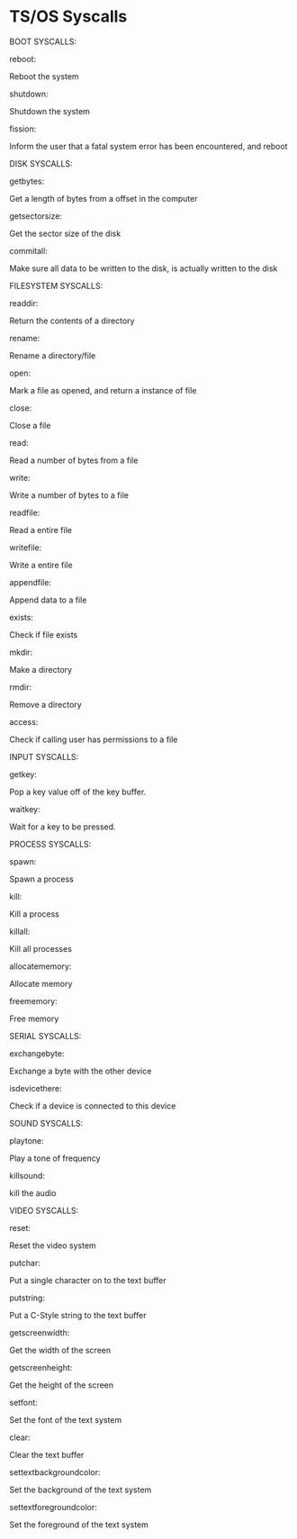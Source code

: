 # TS/OS Syscalls

BOOT SYSCALLS:

reboot:

Reboot the system

shutdown:

Shutdown the system

fission:

Inform the user that a fatal system error has been encountered, and reboot

DISK SYSCALLS:

getbytes:

Get a length of bytes from a offset in the computer

getsectorsize:

Get the sector size of the disk

commitall:

Make sure all data to be written to the disk, is actually written to the disk

FILESYSTEM SYSCALLS:

readdir:

Return the contents of a directory

rename:

Rename a directory/file

open:

Mark a file as opened, and return a instance of file

close:

Close a file

read:

Read a number of bytes from a file

write:

Write a number of bytes to a file

readfile:

Read a entire file

writefile:

Write a entire file

appendfile:

Append data to a file

exists:

Check if file exists

mkdir:

Make a directory

rmdir:

Remove a directory

access:

Check if calling user has permissions to a file

INPUT SYSCALLS:

getkey:

Pop a key value off of the key buffer.

waitkey:

Wait for a key to be pressed.

PROCESS SYSCALLS:

spawn:

Spawn a process

kill:

Kill a process

killall:

Kill all processes

allocatememory:

Allocate memory

freememory:

Free memory

SERIAL SYSCALLS:

exchangebyte:

Exchange a byte with the other device

isdevicethere:

Check if a device is connected to this device

SOUND SYSCALLS:

playtone:

Play a tone of frequency

killsound:

kill the audio

VIDEO SYSCALLS:

reset:

Reset the video system

putchar:

Put a single character on to the text buffer

putstring:

Put a C-Style string to the text buffer

getscreenwidth:

Get the width of the screen

getscreenheight:

Get the height of the screen

setfont:

Set the font of the text system

clear:

Clear the text buffer

settextbackgroundcolor:

Set the background of the text system

settextforegroundcolor:

Set the foreground of the text system
